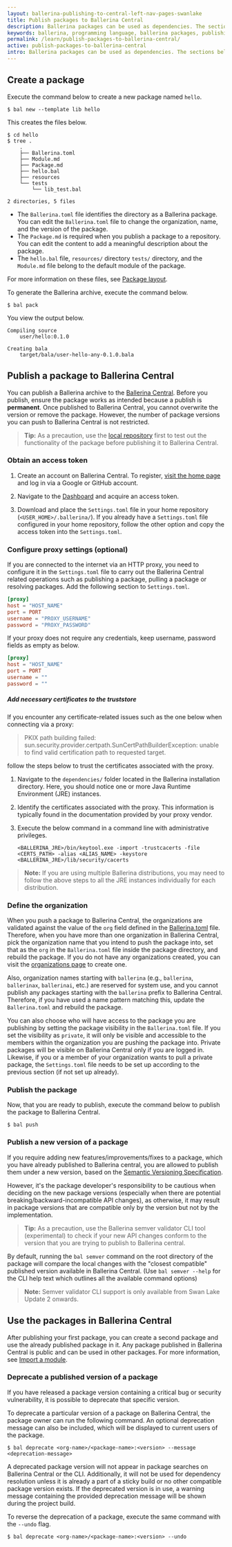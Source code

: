 ```yaml
---
layout: ballerina-publishing-to-central-left-nav-pages-swanlake
title: Publish packages to Ballerina Central
description: Ballerina packages can be used as dependencies. The sections below include information about working with packages.
keywords: ballerina, programming language, ballerina packages, publishing packages
permalink: /learn/publish-packages-to-ballerina-central/
active: publish-packages-to-ballerina-central
intro: Ballerina packages can be used as dependencies. The sections below include information about working with packages.
---
```


## Create a package

Execute the command below to create a new package named `hello`.

```
$ bal new --template lib hello
```

This creates the files below.

```
$ cd hello
$ tree .
    .
    ├── Ballerina.toml
    ├── Module.md
    ├── Package.md
    ├── hello.bal
    ├── resources
    └── tests
        └── lib_test.bal

2 directories, 5 files
```

* The `Ballerina.toml` file identifies the directory as a Ballerina package. You can edit the `Ballerina.toml` file to change the organization, name, and the version of the package. 
* The `Package.md` is required when you publish a package to a repository. You can edit the content to add a meaningful description about the package.
* The `hello.bal` file, `resources/` directory `tests/` directory, and the `Module.md` file belong to the default module of the package. 
 
For more information on these files, see [Package layout](/learn/package-references/#package-layout).

To generate the Ballerina archive, execute the command below.

```
$ bal pack
```
You view the output below.

```
Compiling source
	user/hello:0.1.0

Creating bala
	target/bala/user-hello-any-0.1.0.bala
```

## Publish a package to Ballerina Central

You can publish a Ballerina archive to the <a href="https://central.ballerina.io/" target="_blank">Ballerina Central</a>. Before you publish, ensure the package works as intended because a publish is **permanent**. Once published to Ballerina Central, you cannot overwrite the version or remove the package. However, the number of package versions you can push to Ballerina Central is not restricted.

>**Tip:** As a precaution, use the [local repository](/learn/manage-dependencies/#use-dependencies-from-the-local-repository) first to test out the functionality of the package before publishing it to Ballerina Central.

### Obtain an access token

1. Create an account on Ballerina Central. To register, <a href="https://central.ballerina.io/" target="_blank">visit the home page</a> and log in via a Google or GitHub account.

2. Navigate to the <a href="https://central.ballerina.io/dashboard?tab=token" target="_blank">Dashboard</a> and acquire an access token.

3. Download and place the `Settings.toml` file in your home repository (`<USER_HOME>/.ballerina/`). If you already have a `Settings.toml` file configured in your home repository, follow the other option and copy the access token into the `Settings.toml`. 

### Configure proxy settings (optional)

If you are connected to the internet via an HTTP proxy, you need to configure it in the `Settings.toml` file to carry out the Ballerina Central related operations such as publishing a package, pulling a package or resolving packages. Add the following section to `Settings.toml`.

```toml
[proxy]
host = "HOST_NAME"
port = PORT
username = "PROXY_USERNAME"
password = "PROXY_PASSWORD"
```

If your proxy does not require any credentials, keep username, password fields as empty as below.

```toml
[proxy]
host = "HOST_NAME"
port = PORT
username = ""
password = ""
```

##### Add necessary certificates to the truststore

If you encounter any certificate-related issues such as the one below when connecting via a proxy:

> PKIX path building failed: sun.security.provider.certpath.SunCertPathBuilderException: unable to find valid certification path to requested target.

 follow the steps below to trust the certificates associated with the proxy.

1) Navigate to the `dependencies/` folder located in the Ballerina installation directory. Here, you should notice one or more Java Runtime Environment (JRE) instances.
2) Identify the certificates associated with the proxy. This information is typically found in the documentation provided by your proxy vendor.
3) Execute the below command in a command line with administrative privileges.

    ```
    <BALLERINA_JRE>/bin/keytool.exe -import -trustcacerts -file <CERTS_PATH> -alias <ALIAS_NAME> -keystore <BALLERINA_JRE>/lib/security/cacerts
    ```

> **Note:** If you are using multiple Ballerina distributions, you may need to follow the above steps to all the JRE instances individually for each distribution.

### Define the organization

When you push a package to Ballerina Central, the organizations are validated against the value of the `org` field defined in the [Ballerina.toml](/learn/package-references/#the-ballerinatoml-file) file. Therefore, when you have more than one organization in Ballerina Central, pick the organization name that you intend to push the package into, set that as the `org` in the `Ballerina.toml` file inside the package directory, and rebuild the package. If you do not have any organizations created, you can visit the <a href="https://central.ballerina.io/dashboard?tab=organizations" target="_blank">organizations page</a> to create one.

Also, organization names starting with `ballerina` (e.g., `ballerina`, `ballerinax`, `ballerinai`, etc.) are reserved for system use, and you cannot publish any packages starting with the `ballerina` prefix to Ballerina Central. Therefore, if you have used a name pattern matching this, update the `Ballerina.toml` and rebuild the package.

You can also choose who will have access to the package you are publishing by setting the package visibility in the `Ballerina.toml` file. If you set the visibility as `private`, it will only be visible and accessible to the members within the organization you are pushing the package into. Private packages will be visible on Ballerina Central only if you are logged in. Likewise, if you or a member of your organization wants to pull a private package, the `Settings.toml` file needs to be set up according to the previous section (if not set up already). 

### Publish the package

Now, that you are ready to publish, execute the command below to publish the package to Ballerina Central.

```
$ bal push
```

### Publish a new version of a package
If you require adding new features/improvements/fixes to a package, which you have already published to Ballerina central, you are allowed to publish them under a new version, based on the [Semantic Versioning Specification](https://semver.org/).

However, it's the package developer's responsibility to be cautious when deciding on the new package versions (especially when there are potential breaking/backward-incompatible API changes), as otherwise, it may result in package versions that are compatible only by the version but not by the implementation.

>**Tip:** As a precaution, use the Ballerina semver validator CLI tool (experimental) to check if your new API changes
conform to the version that you are trying to publish to Ballerina central.

By default, running the `bal semver` command on the root directory of the package will compare the local changes with the 
"closest compatible" published version available in Ballerina Central. 
(Use `bal semver --help` for the CLI help text which outlines all the available command options)

> **Note:** Semver validator CLI support is only available from Swan Lake Update 2 onwards.

## Use the packages in Ballerina Central

After publishing your first package, you can create a second package and use the already published package in it.
Any package published in Ballerina Central is public and can be used in other packages.
 For more information, see [Import a module](/learn/manage-dependencies/#import-a-module).

### Deprecate a published version of a package

If you have released a package version containing a critical bug or security vulnerability, it is possible to deprecate that specific version.

To deprecate a particular version of a package on Ballerina Central, the package owner can run the following command. 
An optional deprecation message can also be included, which will be displayed to current users of the package.

```
$ bal deprecate <org-name>/<package-name>:<version> --message <deprecation-message>
```

A deprecated package version will not appear in package searches on Ballerina Central or the CLI. Additionally, it will not be used for dependency 
resolution unless it is already a part of a sticky build or no other compatible package version exists.
If the deprecated version is in use, a warning message containing the provided deprecation message will be shown during the project build.

To reverse the deprecation of a package, execute the same command with the `--undo` flag.

```
$ bal deprecate <org-name>/<package-name>:<version> --undo
```

